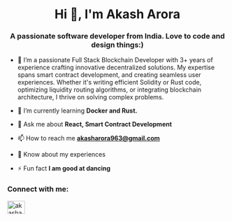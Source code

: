 <h1 align="center">Hi 👋, I'm Akash Arora</h1>
<h3 align="center">A passionate software developer from India. Love to code and design things:)</h3>

- 🔭 I’m a passionate Full Stack Blockchain Developer with 3+ years of experience crafting innovative decentralized solutions. My expertise spans smart contract development, and creating seamless user experiences. Whether it's writing efficient Solidity or Rust code, optimizing liquidity routing algorithms, or integrating blockchain architecture, I thrive on solving complex problems.

- 🌱 I’m currently learning **Docker and Rust.**

- 💬 Ask me about **React, Smart Contract Development**

- 📫 How to reach me **akasharora963@gmail.com**

- 📄 Know about my experiences 

- ⚡ Fun fact **I am good at dancing**

<h3 align="left">Connect with me:</h3>
<p align="left">
<a href="https://www.linkedin.com/in/akash-arora-03" target="blank"><img align="center" src="https://raw.githubusercontent.com/rahuldkjain/github-profile-readme-generator/master/src/images/icons/Social/linked-in-alt.svg" alt="akasharora03" height="30" width="40" /></a>
</p>


